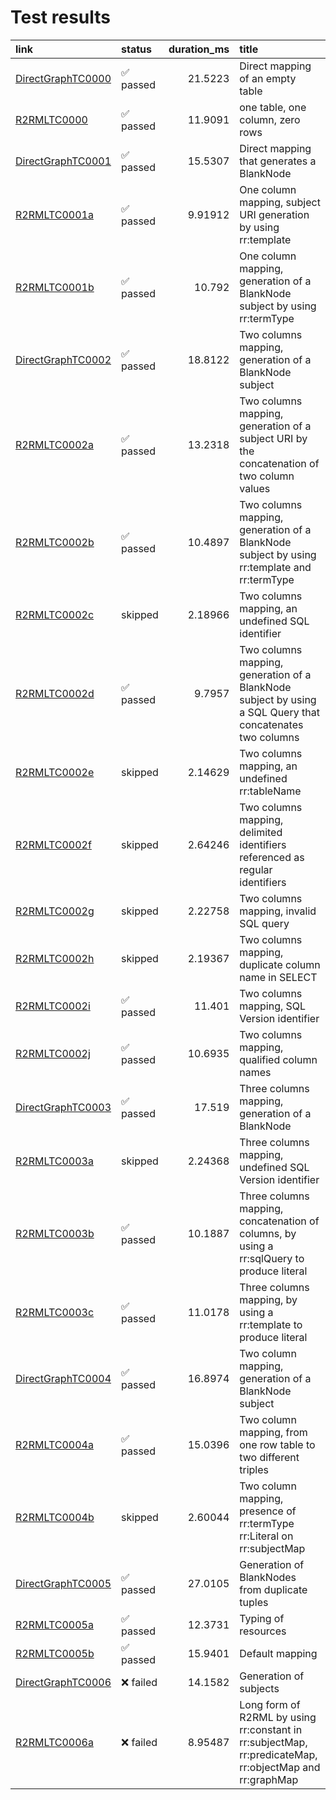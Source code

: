 # Test results

| link                                                                             | status   |   duration_ms | title                                                                                                     |
|:---------------------------------------------------------------------------------|:---------|--------------:|:----------------------------------------------------------------------------------------------------------|
| [DirectGraphTC0000](https://www.w3.org/TR/rdb2rdf-test-cases/#DirectGraphTC0000) | ✅ passed |      21.5223  | Direct mapping of an empty table                                                                          |
| [R2RMLTC0000](https://www.w3.org/TR/rdb2rdf-test-cases/#R2RMLTC0000)             | ✅ passed |      11.9091  | one table, one column, zero rows                                                                          |
| [DirectGraphTC0001](https://www.w3.org/TR/rdb2rdf-test-cases/#DirectGraphTC0001) | ✅ passed |      15.5307  | Direct mapping that generates a BlankNode                                                                 |
| [R2RMLTC0001a](https://www.w3.org/TR/rdb2rdf-test-cases/#R2RMLTC0001a)           | ✅ passed |       9.91912 | One column mapping, subject URI generation by using rr:template                                           |
| [R2RMLTC0001b](https://www.w3.org/TR/rdb2rdf-test-cases/#R2RMLTC0001b)           | ✅ passed |      10.792   | One column mapping, generation of a BlankNode subject by using rr:termType                                |
| [DirectGraphTC0002](https://www.w3.org/TR/rdb2rdf-test-cases/#DirectGraphTC0002) | ✅ passed |      18.8122  | Two columns mapping, generation of a BlankNode subject                                                    |
| [R2RMLTC0002a](https://www.w3.org/TR/rdb2rdf-test-cases/#R2RMLTC0002a)           | ✅ passed |      13.2318  | Two columns mapping, generation of a subject URI by the concatenation of two column values                |
| [R2RMLTC0002b](https://www.w3.org/TR/rdb2rdf-test-cases/#R2RMLTC0002b)           | ✅ passed |      10.4897  | Two columns mapping, generation of a BlankNode subject by using rr:template and rr:termType               |
| [R2RMLTC0002c](https://www.w3.org/TR/rdb2rdf-test-cases/#R2RMLTC0002c)           | skipped  |       2.18966 | Two columns mapping, an undefined SQL identifier                                                          |
| [R2RMLTC0002d](https://www.w3.org/TR/rdb2rdf-test-cases/#R2RMLTC0002d)           | ✅ passed |       9.7957  | Two columns mapping, generation of a BlankNode subject by using a SQL Query that concatenates two columns |
| [R2RMLTC0002e](https://www.w3.org/TR/rdb2rdf-test-cases/#R2RMLTC0002e)           | skipped  |       2.14629 | Two columns mapping, an undefined rr:tableName                                                            |
| [R2RMLTC0002f](https://www.w3.org/TR/rdb2rdf-test-cases/#R2RMLTC0002f)           | skipped  |       2.64246 | Two columns mapping, delimited identifiers referenced as regular identifiers                              |
| [R2RMLTC0002g](https://www.w3.org/TR/rdb2rdf-test-cases/#R2RMLTC0002g)           | skipped  |       2.22758 | Two columns mapping, invalid SQL query                                                                    |
| [R2RMLTC0002h](https://www.w3.org/TR/rdb2rdf-test-cases/#R2RMLTC0002h)           | skipped  |       2.19367 | Two columns mapping, duplicate column name in SELECT                                                      |
| [R2RMLTC0002i](https://www.w3.org/TR/rdb2rdf-test-cases/#R2RMLTC0002i)           | ✅ passed |      11.401   | Two columns mapping, SQL Version identifier                                                               |
| [R2RMLTC0002j](https://www.w3.org/TR/rdb2rdf-test-cases/#R2RMLTC0002j)           | ✅ passed |      10.6935  | Two columns mapping, qualified column names                                                               |
| [DirectGraphTC0003](https://www.w3.org/TR/rdb2rdf-test-cases/#DirectGraphTC0003) | ✅ passed |      17.519   | Three columns mapping, generation of a BlankNode                                                          |
| [R2RMLTC0003a](https://www.w3.org/TR/rdb2rdf-test-cases/#R2RMLTC0003a)           | skipped  |       2.24368 | Three columns mapping, undefined SQL Version identifier                                                   |
| [R2RMLTC0003b](https://www.w3.org/TR/rdb2rdf-test-cases/#R2RMLTC0003b)           | ✅ passed |      10.1887  | Three columns mapping, concatenation of columns, by using a rr:sqlQuery to produce literal                |
| [R2RMLTC0003c](https://www.w3.org/TR/rdb2rdf-test-cases/#R2RMLTC0003c)           | ✅ passed |      11.0178  | Three columns mapping, by using a rr:template to produce literal                                          |
| [DirectGraphTC0004](https://www.w3.org/TR/rdb2rdf-test-cases/#DirectGraphTC0004) | ✅ passed |      16.8974  | Two column mapping, generation of a BlankNode subject                                                     |
| [R2RMLTC0004a](https://www.w3.org/TR/rdb2rdf-test-cases/#R2RMLTC0004a)           | ✅ passed |      15.0396  | Two column mapping, from one row table to two different triples                                           |
| [R2RMLTC0004b](https://www.w3.org/TR/rdb2rdf-test-cases/#R2RMLTC0004b)           | skipped  |       2.60044 | Two column mapping, presence of rr:termType rr:Literal on rr:subjectMap                                   |
| [DirectGraphTC0005](https://www.w3.org/TR/rdb2rdf-test-cases/#DirectGraphTC0005) | ✅ passed |      27.0105  | Generation of BlankNodes from duplicate tuples                                                            |
| [R2RMLTC0005a](https://www.w3.org/TR/rdb2rdf-test-cases/#R2RMLTC0005a)           | ✅ passed |      12.3731  | Typing of resources                                                                                       |
| [R2RMLTC0005b](https://www.w3.org/TR/rdb2rdf-test-cases/#R2RMLTC0005b)           | ✅ passed |      15.9401  | Default mapping                                                                                           |
| [DirectGraphTC0006](https://www.w3.org/TR/rdb2rdf-test-cases/#DirectGraphTC0006) | ❌ failed |      14.1582  | Generation of subjects                                                                                    |
| [R2RMLTC0006a](https://www.w3.org/TR/rdb2rdf-test-cases/#R2RMLTC0006a)           | ❌ failed |       8.95487 | Long form of R2RML by using rr:constant in rr:subjectMap, rr:predicateMap, rr:objectMap and rr:graphMap   |
